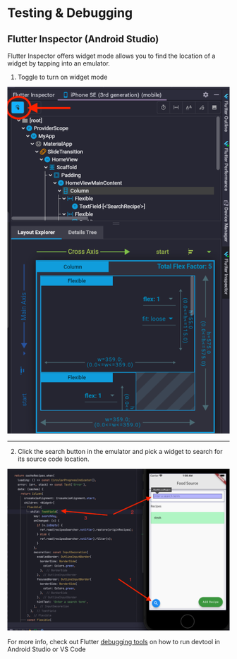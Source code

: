 # Testing & Debugging

## Flutter Inspector (Android Studio)
Flutter Inspector offers widget mode allows you to find the location of a widget by tapping into an emulator.

1. Toggle to turn on widget mode

![inspector](./inspector.png)

---

2. Click the search button in the emulator and pick a widget to search for its source code location.

![widget_mode](./widget_mode.png)



For more info, check out Flutter [debugging tools](https://docs.flutter.dev/testing/debugging) on how to run devtool in Android Studio or VS Code
